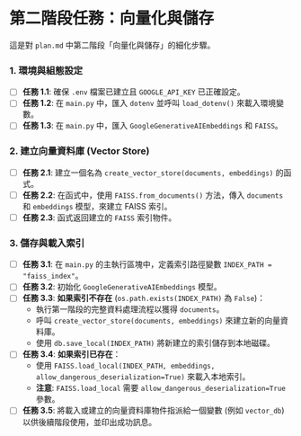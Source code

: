 # 第二階段任務：向量化與儲存

這是對 `plan.md` 中第二階段「向量化與儲存」的細化步驟。

### 1. 環境與組態設定

- [ ] **任務 1.1**: 確保 `.env` 檔案已建立且 `GOOGLE_API_KEY` 已正確設定。
- [ ] **任務 1.2**: 在 `main.py` 中，匯入 `dotenv` 並呼叫 `load_dotenv()` 來載入環境變數。
- [ ] **任務 1.3**: 在 `main.py` 中，匯入 `GoogleGenerativeAIEmbeddings` 和 `FAISS`。

### 2. 建立向量資料庫 (Vector Store)

- [ ] **任務 2.1**: 建立一個名為 `create_vector_store(documents, embeddings)` 的函式。
- [ ] **任務 2.2**: 在函式中，使用 `FAISS.from_documents()` 方法，傳入 `documents` 和 `embeddings` 模型，來建立 FAISS 索引。
- [ ] **任務 2.3**: 函式返回建立的 `FAISS` 索引物件。

### 3. 儲存與載入索引

- [ ] **任務 3.1**: 在 `main.py` 的主執行區塊中，定義索引路徑變數 `INDEX_PATH = "faiss_index"`。
- [ ] **任務 3.2**: 初始化 `GoogleGenerativeAIEmbeddings` 模型。
- [ ] **任務 3.3**: **如果索引不存在** (`os.path.exists(INDEX_PATH)` 為 `False`)：
    - 執行第一階段的完整資料處理流程以獲得 `documents`。
    - 呼叫 `create_vector_store(documents, embeddings)` 來建立新的向量資料庫。
    - 使用 `db.save_local(INDEX_PATH)` 將新建立的索引儲存到本地磁碟。
- [ ] **任務 3.4**: **如果索引已存在**：
    - 使用 `FAISS.load_local(INDEX_PATH, embeddings, allow_dangerous_deserialization=True)` 來載入本地索引。
    - **注意**: `FAISS.load_local` 需要 `allow_dangerous_deserialization=True` 參數。
- [ ] **任務 3.5**: 將載入或建立的向量資料庫物件指派給一個變數 (例如 `vector_db`) 以供後續階段使用，並印出成功訊息。
